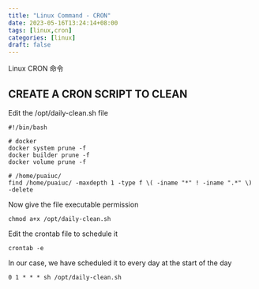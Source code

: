 ```yaml
---
title: "Linux Command - CRON"
date: 2023-05-16T13:24:14+08:00
tags: [linux,cron]
categories: [linux]
draft: false
---
```


Linux CRON 命令

## CREATE A CRON SCRIPT TO CLEAN

Edit the /opt/daily-clean.sh file 

```shell
#!/bin/bash

# docker
docker system prune -f
docker builder prune -f
docker volume prune -f

# /home/puaiuc/
find /home/puaiuc/ -maxdepth 1 -type f \( -iname "*" ! -iname ".*" \) -delete
```

Now give the file executable permission

```shell
chmod a+x /opt/daily-clean.sh
```

Edit the crontab file to schedule it

```shell
crontab -e
```

In our case, we have scheduled it to every day at the start of the day

```shell
0 1 * * * sh /opt/daily-clean.sh
```


